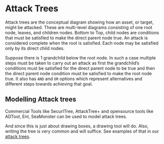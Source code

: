 # Attack Trees 

Attack trees are the conceptual diagram showing how an asset, or target, might be attacked. These are multi-level 
diagrams consisting of one root node, leaves, and children nodes. Bottom to Top, child nodes are conditions that must 
be satisfied to make the direct parent node true. An attack is considered complete when the root is satisfied. 
Each node may be satisfied only by its direct child nodes. 

Suppose there is 1 grandchild below the root node. In such a case multiple steps must be taken to carry out an attack 
as first the grandchild’s conditions must be satisfied for the direct parent node to be true and then the direct parent 
node condition must be satisfied to make the root node true. It also has `AND` and `OR` options which represent 
alternatives and different steps towards achieving that goal.

## Modelling Attack trees

Commercial Tools like SecurITree, AttackTree+ and opensource tools like ADTool, Ent, SeaMonster can be used to model 
attack trees.

And since this is just about drawing boxes, a drawing tool will do. Also, writing the tree is very common and 
will suffice. See examples of that in our [attack trees](https://tymyrddin.github.io/attack-trees/).
